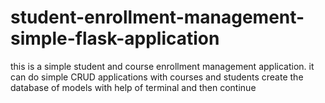 # student-enrollment-management-simple-flask-application
this is a simple student and course enrollment management application.
it can do simple CRUD applications with courses and students
create the database of models with help of terminal and then continue
